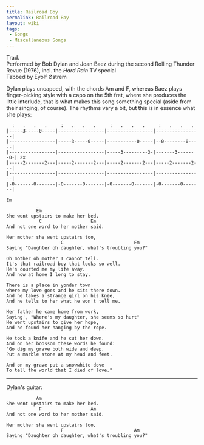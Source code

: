 ```yaml
---
title: Railroad Boy
permalink: Railroad Boy
layout: wiki
tags:
 - Songs
 - Miscellaneous Songs
---
```


Trad.  
Performed by Bob Dylan and Joan Baez during the second Rolling Thunder
Revue (1976), incl. the *Hard Rain* TV special  
Tabbed by Eyolf Østrem

Dylan plays uncapoed, with the chords Am and F, whereas Baez plays
finger-picking style with a capo on the 5th fret, where she produces the
little interlude, that is what makes this song something special (aside
from their singing, of course). The rhythms vary a bit, but this is in
essence what she plays:

      :   .   .   .     :   .   .   .     :   .   .   .     :   .   .   .
    |-----3-----0-----|-----------------|-----------------|-----------------|
    |-----------------|-----3-----0-----|-----------0-----|--0--------0-----|
    |-----------------|-----------------|-----3---------3-|-------3-------0-| 2x
    |-----2-------2---|-----2-------2---|-----2-------2---|-----2-------2---|
    |-----------------|-----------------|-----------------|-----------------|
    |-0-------0-------|-0-------0-------|-0-------0-------|-0-------0-------|

    Em

               Em
    She went upstairs to make her bed.
                C                  Em
    And not one word to her mother said.

    Her mother she went upstairs too,
                        C                          Em
    Saying "Daughter oh daughter, what's troubling you?"

    Oh mother oh mother I cannot tell.
    It's that railroad boy that looks so well.
    He's courted me my life away.
    And now at home I long to stay.

    There is a place in yonder town
    where my love goes and he sits there down.
    And he takes a strange girl on his knee,
    And he tells to her what he won't tell me.

    Her father he came home from work,
    Saying', "Where's my daughter, she seems so hurt"
    He went upstairs to give her hope,
    And he found her hanging by the rope.

    He took a knife and he cut her down.
    And on her boossom these words he found:
    "Go dig my grave both wide and deep.
    Put a marble stone at my head and feet.

    And on my grave put a snowwhite dove
    To tell the world that I died of love."

* * * * *

Dylan's guitar:

               Am
    She went upstairs to make her bed.
                F                  Am
    And not one word to her mother said.

    Her mother she went upstairs too,
                        F                          Am
    Saying "Daughter oh daughter, what's troubling you?"

